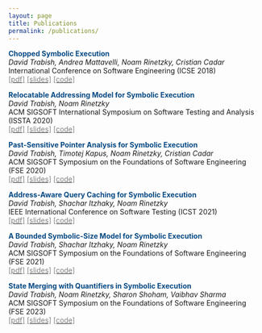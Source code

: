 ```yaml
---
layout: page
title: Publications
permalink: /publications/
---
```


<span style="color:#074983">__Chopped Symbolic Execution__</span>  
_David Trabish, Andrea Mattavelli, Noam Rinetzky, Cristian Cadar_  
International Conference on Software Engineering (ICSE 2018)  
[<span style="color:grey">[pdf]</span>](/files/icse-2018.pdf)
[<span style="color:grey">[slides]</span>](/files/icse-2018-talk.pdf)
[<span style="color:grey">[code]</span>](https://github.com/davidtr1037/chopper)

<span style="color:#074983">__Relocatable Addressing Model for Symbolic Execution__</span>  
_David Trabish, Noam Rinetzky_  
ACM SIGSOFT International Symposium on Software Testing and Analysis (ISSTA 2020)  
[<span style="color:grey">[pdf]</span>](/files/issta20-ram.pdf)
[<span style="color:grey">[slides]</span>](/files/ram-issta20-conf.pdf)
[<span style="color:grey">[code]</span>](https://github.com/davidtr1037/klee-ram)

<span style="color:#074983">__Past-Sensitive Pointer Analysis for Symbolic Execution__</span>  
_David Trabish, Timotej Kapus, Noam Rinetzky, Cristian Cadar_  
ACM SIGSOFT Symposium on the Foundations of Software Engineering (FSE 2020)  
[<span style="color:grey">[pdf]</span>](/files/fse20main-p237-p-deb5bc6-47564-final.pdf)
[<span style="color:grey">[slides]</span>](/files/pspa-fse20.pdf)
[<span style="color:grey">[code]</span>](https://github.com/davidtr1037/klee-pspa)

<span style="color:#074983">__Address-Aware Query Caching for Symbolic Execution__</span>  
_David Trabish, Shachar Itzhaky, Noam Rinetzky_  
IEEE International Conference on Software Testing (ICST 2021)  
[<span style="color:grey">[pdf]</span>](/files/icst_2021_final.pdf)
[<span style="color:grey">[slides]</span>](/files/aaqc-icst2021.pdf)
[<span style="color:grey">[code]</span>](https://github.com/davidtr1037/klee-aaqc)

<span style="color:#074983">__A Bounded Symbolic-Size Model for Symbolic Execution__</span>  
_David Trabish, Shachar Itzhaky, Noam Rinetzky_  
ACM SIGSOFT Symposium on the Foundations of Software Engineering (FSE 2021)  
[<span style="color:grey">[pdf]</span>](/files/fse21main-p547-p-3b9f16ea68-52971-final.pdf)
[<span style="color:grey">[slides]</span>](/files/fse2021.pdf)
[<span style="color:grey">[code]</span>](https://github.com/davidtr1037/klee-symsize)

<span style="color:#074983">__State Merging with Quantifiers in Symbolic Execution__</span>  
_David Trabish, Noam Rinetzky, Sharon Shoham, Vaibhav Sharma_  
ACM SIGSOFT Symposium on the Foundations of Software Engineering (FSE 2023)  
[<span style="color:grey">[pdf]</span>](/files/fse23main-p381-p-20e978691c-72421-final.pdf)
[<span style="color:grey">[slides]</span>](/files/fse-2023.pdf)
[<span style="color:grey">[code]</span>](https://github.com/davidtr1037/klee-quantifiers)
